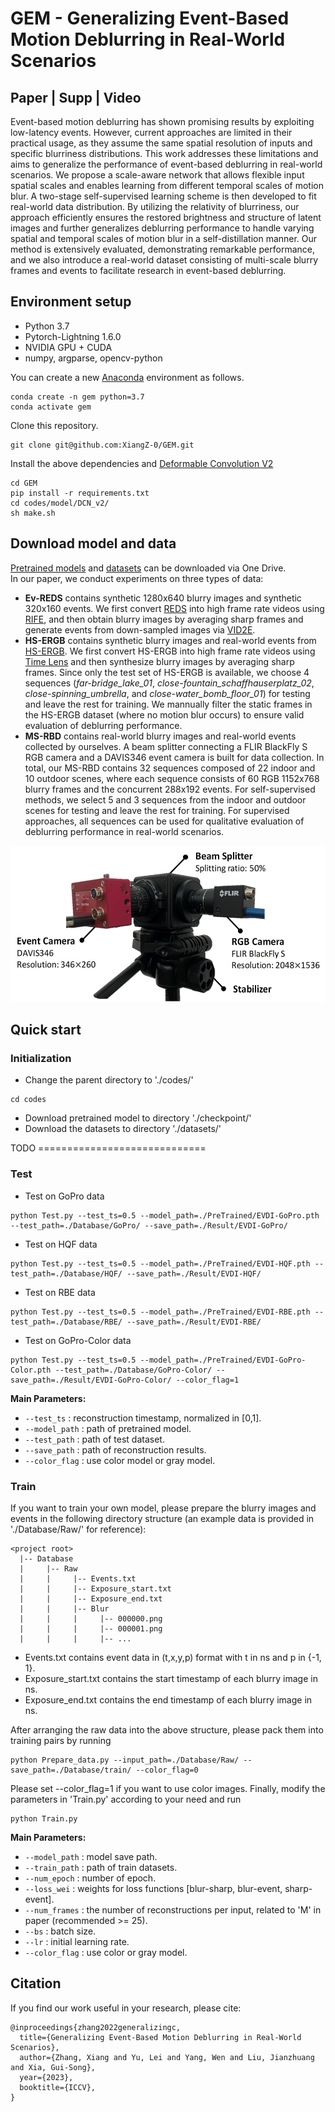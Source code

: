 # GEM - Generalizing Event-Based Motion Deblurring in Real-World Scenarios 
## Paper | Supp | Video

Event-based motion deblurring has shown promising results by exploiting low-latency events. However, current approaches are limited in their practical usage, as they assume the same spatial resolution of inputs and specific blurriness distributions. This work addresses these limitations and aims to generalize the performance of event-based deblurring in real-world scenarios. We propose a scale-aware network that allows flexible input spatial scales and enables learning from different temporal scales of motion blur. A two-stage self-supervised learning scheme is then developed to fit real-world data distribution. By utilizing the relativity of blurriness, our approach efficiently ensures the restored brightness and structure of latent images and further generalizes deblurring performance to handle varying spatial and temporal scales of motion blur in a self-distillation manner. Our method is extensively evaluated, demonstrating remarkable performance, and we also introduce a real-world dataset consisting of multi-scale blurry frames and events to facilitate research in event-based deblurring.


## Environment setup

- Python 3.7
- Pytorch-Lightning 1.6.0
- NVIDIA GPU + CUDA
- numpy, argparse, opencv-python

You can create a new [Anaconda](https://www.anaconda.com/products/individual) environment as follows.
<br>
```
conda create -n gem python=3.7
conda activate gem
```
Clone this repository.
```
git clone git@github.com:XiangZ-0/GEM.git
```
Install the above dependencies and [Deformable Convolution V2](https://github.com/chengdazhi/Deformable-Convolution-V2-PyTorch/tree/pytorch_1.0.0)
```
cd GEM
pip install -r requirements.txt
cd codes/model/DCN_v2/
sh make.sh
```

## Download model and data
[Pretrained models](https://1drv.ms/f/s!AgjOZB4WHoLei2Kz5horpPI6A1aP?e=dNZypa) and [datasets](https://1drv.ms/f/s!AgjOZB4WHoLei2PMmIQza0cPaWZA?e=acFSD4) can be downloaded via One Drive.
<br>
In our paper, we conduct experiments on three types of data:
- **Ev-REDS** contains synthetic 1280x640 blurry images and synthetic 320x160 events. We first convert [REDS](https://seungjunnah.github.io/Datasets/reds.html) into high frame rate videos using [RIFE](https://github.com/hzwer/arXiv2021-RIFE), and then obtain blurry images by averaging sharp frames and generate events from down-sampled images via [VID2E](https://github.com/uzh-rpg/rpg_vid2e).
- **HS-ERGB** contains synthetic blurry images and real-world events from [HS-ERGB](https://github.com/uzh-rpg/rpg_timelens). We first convert HS-ERGB into high frame rate videos using [Time Lens](https://github.com/uzh-rpg/rpg_timelens) and then synthesize blurry images by averaging sharp frames. Since only the test set of HS-ERGB is available, we choose 4 sequences (*far-bridge_lake_01*, *close-fountain_schaffhauserplatz_02*, *close-spinning_umbrella*, and *close-water_bomb_floor_01*) for testing and leave the rest for training. We mannually filter the static frames in the HS-ERGB dataset (where no motion blur occurs) to ensure valid evaluation of deblurring performance.
- **MS-RBD** contains real-world blurry images and real-world events collected by ourselves. A beam splitter connecting a FLIR BlackFly S RGB camera and a DAVIS346 event camera is built for data collection. In total, our MS-RBD contains 32 sequences composed of 22 indoor and 10 outdoor scenes, where each sequence consists of 60 RGB 1152x768 blurry frames and the concurrent 288x192 events. For self-supervised methods, we select 5 and 3 sequences from the indoor and outdoor scenes for testing and leave the rest for training. For supervised approaches, all sequences can be used for qualitative evaluation of deblurring performance in real-world scenarios.

<div align=center> <img src="figs/camera_setup.jpg" height="250"> </div>

## Quick start
### Initialization
- Change the parent directory to './codes/'
```
cd codes
```
- Download pretrained model to directory './checkpoint/'
- Download the datasets to directory './datasets/'

TODO =============================

### Test
- Test on GoPro data
```
python Test.py --test_ts=0.5 --model_path=./PreTrained/EVDI-GoPro.pth --test_path=./Database/GoPro/ --save_path=./Result/EVDI-GoPro/ 
```
- Test on HQF data
```
python Test.py --test_ts=0.5 --model_path=./PreTrained/EVDI-HQF.pth --test_path=./Database/HQF/ --save_path=./Result/EVDI-HQF/ 
```
- Test on RBE data
```
python Test.py --test_ts=0.5 --model_path=./PreTrained/EVDI-RBE.pth --test_path=./Database/RBE/ --save_path=./Result/EVDI-RBE/
```
- Test on GoPro-Color data
```
python Test.py --test_ts=0.5 --model_path=./PreTrained/EVDI-GoPro-Color.pth --test_path=./Database/GoPro-Color/ --save_path=./Result/EVDI-GoPro-Color/ --color_flag=1
```
**Main Parameters:**
- `--test_ts` : reconstruction timestamp, normalized in \[0,1\].
- `--model_path` : path of pretrained model.
- `--test_path` : path of test dataset.
- `--save_path` : path of reconstruction results.
- `--color_flag` : use color model or gray model.

### Train
If you want to train your own model, please prepare the blurry images and events in the following directory structure (an example data is provided in './Database/Raw/' for reference):
```
<project root>
  |-- Database
  |     |-- Raw
  |     |     |-- Events.txt
  |     |     |-- Exposure_start.txt
  |     |     |-- Exposure_end.txt
  |     |     |-- Blur
  |     |     |     |-- 000000.png
  |     |     |     |-- 000001.png
  |     |     |     |-- ...
```
- Events.txt contains event data in (t,x,y,p) format with t in ns and p in {-1, 1}.
- Exposure_start.txt contains the start timestamp of each blurry image in ns.
- Exposure_end.txt contains the end timestamp of each blurry image in ns.

After arranging the raw data into the above structure, please pack them into training pairs by running 
```
python Prepare_data.py --input_path=./Database/Raw/ --save_path=./Database/train/ --color_flag=0
```
Please set --color_flag=1 if you want to use color images. Finally, modify the parameters in 'Train.py' according to your need and run
```
python Train.py
```
**Main Parameters:**
- `--model_path` : model save path.
- `--train_path` : path of train datasets.
- `--num_epoch` : number of epoch.
- `--loss_wei` : weights for loss functions \[blur-sharp, blur-event, sharp-event\].
- `--num_frames` : the number of reconstructions per input, related to 'M' in paper (recommended >= 25).
- `--bs` : batch size.
- `--lr` : initial learning rate.
- `--color_flag` : use color or gray model.

## Citation
If you find our work useful in your research, please cite:

```
@inproceedings{zhang2022generalizingc,
  title={Generalizing Event-Based Motion Deblurring in Real-World Scenarios},
  author={Zhang, Xiang and Yu, Lei and Yang, Wen and Liu, Jianzhuang and Xia, Gui-Song},
  year={2023},
  booktitle={ICCV},
}
```

